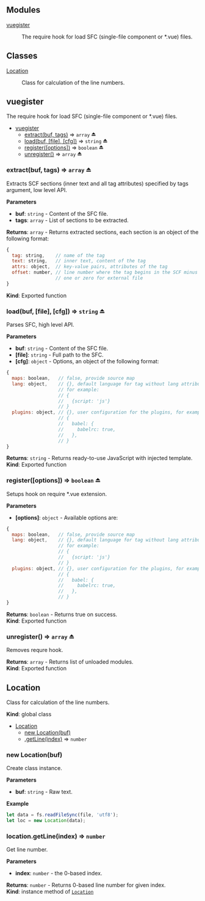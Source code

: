 ## Modules

<dl>
<dt><a href="#module_vuegister">vuegister</a></dt>
<dd><p>The require hook for load SFC (single-file component or *.vue) files.</p>
</dd>
</dl>

## Classes

<dl>
<dt><a href="#Location">Location</a></dt>
<dd><p>Class for calculation of the line numbers.</p>
</dd>
</dl>

<a name="module_vuegister"></a>

## vuegister
The require hook for load SFC (single-file component or *.vue) files.


* [vuegister](#module_vuegister)
    * [extract(buf, tags)](#exp_module_vuegister--extract) ⇒ <code>array</code> ⏏
    * [load(buf, [file], [cfg])](#exp_module_vuegister--load) ⇒ <code>string</code> ⏏
    * [register([options])](#exp_module_vuegister--register) ⇒ <code>boolean</code> ⏏
    * [unregister()](#exp_module_vuegister--unregister) ⇒ <code>array</code> ⏏

<a name="exp_module_vuegister--extract"></a>

### extract(buf, tags) ⇒ <code>array</code> ⏏
Extracts SCF sections (inner text and all tag attributes) specified by
tags argument, low level API.

**Parameters**

- **buf**:  <code>string</code> - Content of the SFC file.
- **tags**:  <code>array</code> - List of sections to be extracted.

**Returns**: <code>array</code> - Returns extracted sections, each section is an object of
the following format:
```js
{
  tag: string,    // name of the tag
  text: string,   // inner text, content of the tag
  attrs: object,  // key-value pairs, attributes of the tag
  offset: number, // line number where the tag begins in the SCF minus
                  // one or zero for external file
}
```  
**Kind**: Exported function  
<a name="exp_module_vuegister--load"></a>

### load(buf, [file], [cfg]) ⇒ <code>string</code> ⏏
Parses SFC, high level API.

**Parameters**

- **buf**:  <code>string</code> - Content of the SFC file.
- **[file]**:  <code>string</code> - Full path to the SFC.
- **[cfg]**:  <code>object</code> - Options, an object of the following format:
```js
{
  maps: boolean,   // false, provide source map
  lang: object,    // {}, default language for tag without lang attribute,
                   // for example:
                   // {
                   //   {script: 'js'}
                   // }
  plugins: object, // {}, user configuration for the plugins, for example:
                   // {
                   //   babel: {
                   //     babelrc: true,
                   //   },
                   // }
}
```

**Returns**: <code>string</code> - Returns ready-to-use JavaScript with injected template.  
**Kind**: Exported function  
<a name="exp_module_vuegister--register"></a>

### register([options]) ⇒ <code>boolean</code> ⏏
Setups hook on require *.vue extension.

**Parameters**

- **[options]**:  <code>object</code> - Available options are:
```js
{
  maps: boolean,   // false, provide source map
  lang: object,    // {}, default language for tag without lang attribute,
                   // for example:
                   // {
                   //   {script: 'js'}
                   // }
  plugins: object, // {}, user configuration for the plugins, for example:
                   // {
                   //   babel: {
                   //     babelrc: true,
                   //   },
                   // }
}
```

**Returns**: <code>boolean</code> - Returns true on success.  
**Kind**: Exported function  
<a name="exp_module_vuegister--unregister"></a>

### unregister() ⇒ <code>array</code> ⏏
Removes requre hook.

**Returns**: <code>array</code> - Returns list of unloaded modules.  
**Kind**: Exported function  
<a name="Location"></a>

## Location
Class for calculation of the line numbers.

**Kind**: global class  

* [Location](#Location)
    * [new Location(buf)](#new_Location_new)
    * [.getLine(index)](#Location+getLine) ⇒ <code>number</code>

<a name="new_Location_new"></a>

### new Location(buf)
Create class instance.

**Parameters**

- **buf**:  <code>string</code> - Raw text.

**Example**  
```js
let data = fs.readFileSync(file, 'utf8');
let loc = new Location(data);
```
<a name="Location+getLine"></a>

### location.getLine(index) ⇒ <code>number</code>
Get line number.

**Parameters**

- **index**:  <code>number</code> - the 0-based index.

**Returns**: <code>number</code> - Returns 0-based line number for given index.  
**Kind**: instance method of <code>[Location](#Location)</code>  
